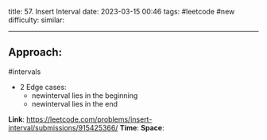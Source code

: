 title: 57. Insert Interval
date: 2023-03-15 00:46
tags: #leetcode #new
difficulty:
similar: 

---
## Approach:
#intervals
- 2 Edge cases:
	- newinterval lies in the beginning
	- newinterval lies in the end

**Link**: https://leetcode.com/problems/insert-interval/submissions/915425366/
**Time**:
**Space**: